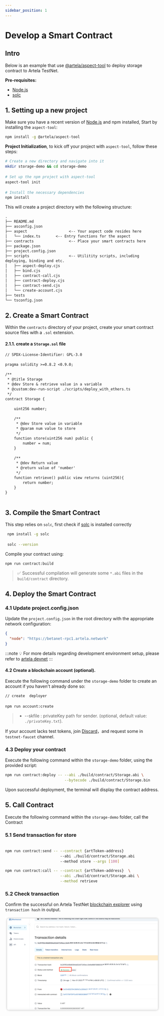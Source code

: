 ```yaml
---
sidebar_position: 1
---
```


# Develop a Smart Contract

## Intro
Below is an example that use [@artela/aspect-tool](/develop/reference/aspect-tool/overview) to deploy storage contract to Artela TestNet.

**Pre-requisites:**
* [Node.js](https://nodejs.org/)
* [solc](https://docs.soliditylang.org/en/v0.8.20/installing-solidity.html)


## 1. Setting up a new project
Make sure you have a recent version of [Node.js](https://nodejs.org/) and npm installed,
Start by installing the `aspect-tool`:

```bash
npm install -g @artela/aspect-tool
```

**Project Initialization**, to kick off your project with `aspect-tool`, follow these steps:

```bash
# Create a new directory and navigate into it
mkdir storage-demo && cd storage-demo

# Set up the npm project with aspect-tool 
aspect-tool init

# Install the necessary dependencies
npm install
```

This will create a project directory with the following structure:

```
.
├── README.md
├── asconfig.json
├── aspect                   <-- Your aspect code resides here
│   └── index.ts       <-- Entry functions for the aspect
├── contracts                <-- Place your smart contracts here
├── package.json
├── project.config.json
├── scripts                  <-- Utilitity scripts, including deploying, binding and etc.
│   ├── aspect-deploy.cjs
│   ├── bind.cjs
│   ├── contract-call.cjs
│   ├── contract-deploy.cjs
│   ├── contract-send.cjs
│   └── create-account.cjs
├── tests
└── tsconfig.json

```

## 2. Create a Smart Contract

Within the `contracts` directory of your project, create your smart contract source files with a `.sol` extension.

#### 2.1.1. create a `Storage.sol` file

```solidity
// SPDX-License-Identifier: GPL-3.0

pragma solidity >=0.8.2 <0.9.0;

/**
 * @title Storage
 * @dev Store & retrieve value in a variable
 * @custom:dev-run-script ./scripts/deploy_with_ethers.ts
 */
contract Storage {

    uint256 number;

    /**
     * @dev Store value in variable
     * @param num value to store
     */
    function store(uint256 num) public {
        number = num;
    }

    /**
     * @dev Return value 
     * @return value of 'number'
     */
    function retrieve() public view returns (uint256){
        return number;
    }
}


```


## 3. Compile the Smart Contract


This step relies on `solc`, first check if [solc](https://docs.soliditylang.org/en/v0.8.20/installing-solidity.html) is installed correctly

```bash
 npm install -g solc
 
 solc --version
```

Compile your contract using:

```bash
npm run contract:build
```

> ✅ Successful compilation will generate some `*.abi`  files in the `build/contract` directory.


## 4. Deploy the Smart Contract

### 4.1 Update project.config.json

Update the `project.config.json` in the root directory with the appropriate network configuration:
```json
{
  "node": "https://betanet-rpc1.artela.network"
}
```
:::note 💡
For more details regarding development environment setup, please refer to [artela devnet](/develop/node/access-testnet)
:::

#### 4.2 Create a blockchain account (optional).

Execute the following command under the `storage-demo` folder to create an account if you haven't already done so:

```bash
// create  deployer

npm run account:create

```

> * --skfile : privateKey path for sender. (optional, default value: `./privateKey.txt`).

If your account lacks test tokens, join [Discard](https://discord.com/invite/artela)，and request some in `testnet-faucet` channel.


### 4.3  Deploy your contract

Execute the following command within the `storage-demo` folder, using the provided script:

```bash
npm run contract:deploy -- --abi ./build/contract/Storage.abi \
                           --bytecode ./build/contract/Storage.bin                       
```



Upon successful deployment, the terminal will display the contract address.

## 5. Call Contract
Execute the following command within the `storage-demo` folder, call the Contract

### 5.1 Send transaction for store

```bash

npm run contract:send -- --contract {artToken-address} 
                         --abi ./build/contract/Storage.abi 
                         --method store --args [100] 
```


```bash
npm run contract:call -- --contract {artToken-address}  \
                         --abi ./build/contract/Storage.abi \
                         --method retrieve 

```

### 5.2 Check transaction

Confirm the successful on Artela TestNet [blockchain explorer](https://betanet-scan.artela.network/) using `transaction hash` in output.

![img.png](img.png)
